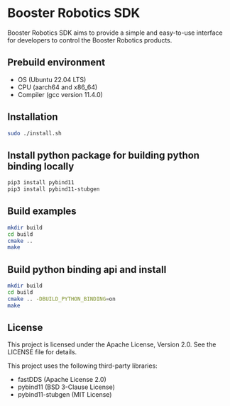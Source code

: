 # Booster Robotics SDK
Booster Robotics SDK aims to provide a simple and easy-to-use interface for developers to control the Booster Robotics products. 

## Prebuild environment
* OS  (Ubuntu 22.04 LTS)  
* CPU  (aarch64 and x86_64)   
* Compiler  (gcc version 11.4.0) 

## Installation
```bash
sudo ./install.sh
```

## Install python package for building python binding locally
```bash
pip3 install pybind11
pip3 install pybind11-stubgen
```

## Build examples
```bash
mkdir build
cd build
cmake ..
make
```

## Build python binding api and install
```bash
mkdir build
cd build
cmake .. -DBUILD_PYTHON_BINDING=on
make
```

## License

This project is licensed under the Apache License, Version 2.0. See the LICENSE file for details.

This project uses the following third-party libraries:
- fastDDS (Apache License 2.0)
- pybind11 (BSD 3-Clause License)
- pybind11-stubgen (MIT License)